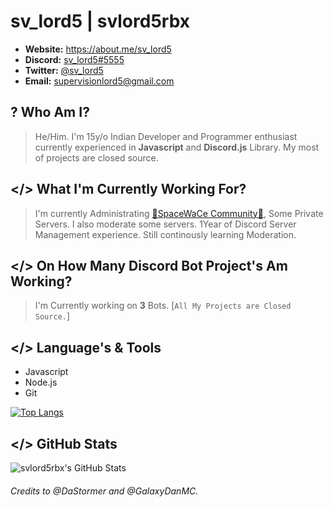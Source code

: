 # sv_lord5 | svlord5rbx

- **Website:** https://about.me/sv_lord5
- **Discord:** [sv_lord5#5555](https://discord.com/users/834888738919153684)
- **Twitter:** [@sv_lord5](https://twitter.com/sv_lord5)
- **Email:** supervisionlord5@gmail.com

## ? Who Am I?
> He/Him. I'm 15y/o Indian Developer and Programmer enthusiast currently experienced in **Javascript** and **Discord.js** Library. My most of projects are closed source.

## </> What I'm Currently Working For?
> I'm currently Administrating [🌟SpaceWaCe Community🌟](https://discord.gg/Z9W6J8w), Some Private Servers. I also moderate some servers. 1Year of Discord Server Management experience. Still continously learning Moderation.

## </> On How Many Discord Bot Project's Am Working?
> I'm Currently working on **3** Bots. [`All My Projects are Closed Source.`]

## </> Language's & Tools
- Javascript
- Node.js
- Git

[![Top Langs](https://github-readme-stats.vercel.app/api/top-langs/?username=svlord5rbx&layout=compact)](https://github.com/anuraghazra/github-readme-stats)

## </> GitHub Stats
![svlord5rbx's GitHub Stats](https://github-readme-stats.vercel.app/api?username=svlord5rbx&show_icons=true&theme=radical&count_private=true)
 
###### Credits  to @DaStormer and @GalaxyDanMC.
<!--
Made by [sv_lord5#5555](https://discord.com/users/834888738919153684) with help of [GalaxyDanMC#0001](https://discord.com/users/448857983309316096)
-->
